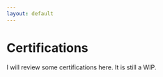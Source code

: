 ```yaml
---
layout: default
---
```

# Certifications

I will review some certifications here. It is still a WIP.

